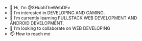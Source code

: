 - 👋 Hi, I’m @SHubhTheWebDEv
- 👀 I’m interested in DEVELOPING AND GAMING.
- 🌱 I’m currently learning FULLSTACK WEB DEVELOPMENT AND ANDROID DEVELOPMENT.
- 💞️ I’m looking to collaborate on WEB DEVELOPING
- 📫 How to reach me 

<!---
SHubhTheWebDEv/SHubhTheWebDEv is a ✨ special ✨ repository because its `README.md` (this file) appears on your GitHub profile.
You can click the Preview link to take a look at your changes.
--->
